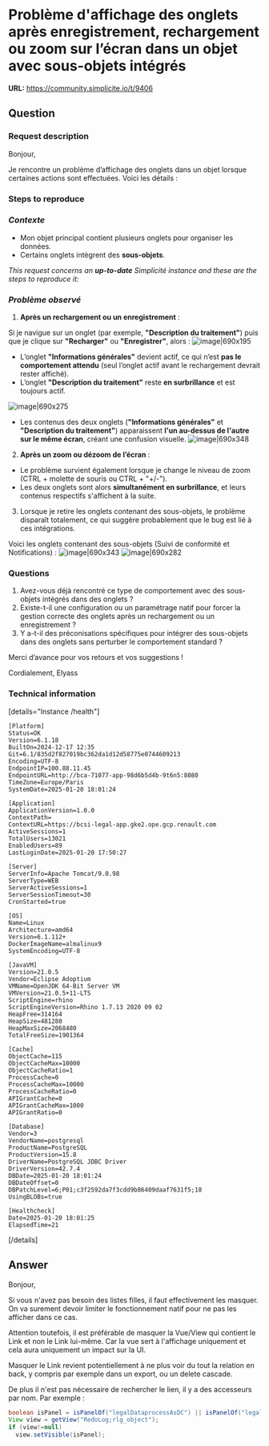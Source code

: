 # Problème d'affichage des onglets après enregistrement, rechargement ou zoom sur l’écran dans un objet avec sous-objets intégrés

**URL:** https://community.simplicite.io/t/9406

## Question
### Request description

Bonjour,

Je rencontre un problème d’affichage des onglets dans un objet lorsque  certaines actions sont effectuées. Voici les détails :

### Steps to reproduce
### *Contexte*

* Mon objet principal contient plusieurs onglets pour organiser les données.
* Certains onglets intègrent des **sous-objets**.

*This request concerns an **up-to-date** Simplicité instance
and these are the steps to reproduce it:*

### *Problème observé*
1. **Après un rechargement ou un enregistrement** :

Si je navigue sur un onglet (par exemple, **"Description du traitement"**) puis que je clique sur **"Recharger"** ou **"Enregistrer"**, alors :
![image|690x195](upload://A75WacxSbVxyQsqRqCVGDb0BS4h.png)

  * L’onglet **"Informations générales"** devient actif, ce qui n’est **pas le comportement attendu** (seul l’onglet actif avant le rechargement devrait rester affiché).
  * L’onglet **"Description du traitement"** reste **en surbrillance** et est toujours actif.

![image|690x275](upload://kGvtDyiDkuGGk7KWpCwQS9UP73U.png)

  * Les contenus des deux onglets (**"Informations générales"** et **"Description du traitement"**) apparaissent **l'un au-dessus de l'autre sur le même écran**, créant une confusion visuelle.
![image|690x348](upload://qqUwJFHI4YjRRpU0WPVycBtXdeC.png)

2. **Après un zoom ou dézoom de l’écran** :

* Le problème survient également lorsque je change le niveau de zoom (CTRL + molette de souris ou CTRL + "+/-").
* Les deux onglets sont alors **simultanément en surbrillance**, et leurs contenus respectifs s'affichent à la suite.

3. Lorsque je retire les onglets contenant des sous-objets, le problème disparaît totalement, ce qui suggère probablement que le bug est lié à ces intégrations.

Voici les onglets contenant des sous-objets (Suivi de conformité et Notifications) : 
![image|690x343](upload://5ngIvt5hI4P13u30vCtm5JTMOQK.png)
![image|690x282](upload://eFhbqXXzdfeTfGV0xNjMmtBW7JF.png)

### **Questions**

1. Avez-vous déjà rencontré ce type de comportement avec des sous-objets intégrés dans des onglets ?
3. Existe-t-il une configuration ou un paramétrage natif pour forcer la gestion correcte des onglets après un rechargement ou un enregistrement ?
4. Y a-t-il des préconisations spécifiques pour intégrer des sous-objets dans des onglets sans perturber le comportement standard ?

Merci d’avance pour vos retours et vos suggestions !

Cordialement,
Elyass

### Technical information

[details="Instance /health"]
```text
[Platform]
Status=OK
Version=6.1.18
BuiltOn=2024-12-17 12:35
Git=6.1/835d2f827019bc362da1d12d58775e0744609213
Encoding=UTF-8
EndpointIP=100.88.11.45
EndpointURL=http://bca-71077-app-98d6b5d4b-9t6n5:8080
TimeZone=Europe/Paris
SystemDate=2025-01-20 18:01:24

[Application]
ApplicationVersion=1.0.0
ContextPath=
ContextURL=https://bcsi-legal-app.gke2.ope.gcp.renault.com
ActiveSessions=1
TotalUsers=13021
EnabledUsers=89
LastLoginDate=2025-01-20 17:50:27

[Server]
ServerInfo=Apache Tomcat/9.0.98
ServerType=WEB
ServerActiveSessions=1
ServerSessionTimeout=30
CronStarted=true

[OS]
Name=Linux
Architecture=amd64
Version=6.1.112+
DockerImageName=almalinux9
SystemEncoding=UTF-8

[JavaVM]
Version=21.0.5
Vendor=Eclipse Adoptium
VMName=OpenJDK 64-Bit Server VM
VMVersion=21.0.5+11-LTS
ScriptEngine=rhino
ScriptEngineVersion=Rhino 1.7.13 2020 09 02
HeapFree=314164
HeapSize=481280
HeapMaxSize=2068480
TotalFreeSize=1901364

[Cache]
ObjectCache=115
ObjectCacheMax=10000
ObjectCacheRatio=1
ProcessCache=0
ProcessCacheMax=10000
ProcessCacheRatio=0
APIGrantCache=0
APIGrantCacheMax=1000
APIGrantRatio=0

[Database]
Vendor=3
VendorName=postgresql
ProductName=PostgreSQL
ProductVersion=15.8
DriverName=PostgreSQL JDBC Driver
DriverVersion=42.7.4
DBDate=2025-01-20 18:01:24
DBDateOffset=0
DBPatchLevel=6;P01;c3f2592da7f3cdd9b86409daaf7631f5;18
UsingBLOBs=true

[Healthcheck]
Date=2025-01-20 18:01:25
ElapsedTime=21
```
[/details]

## Answer
Bonjour,

Si vous n'avez pas besoin des listes filles, il faut effectivement les masquer.
On va surement devoir limiter le fonctionnement natif pour ne pas les afficher dans ce cas.

Attention toutefois, il est préférable de masquer la Vue/View qui contient le Link et non le Link lui-même. Car la vue sert à l'affichage uniquement et cela aura uniquement un impact sur la UI. 

Masquer le Link revient potentiellement à ne plus voir du tout la relation en back, y compris par exemple dans un export, ou un delete cascade.

De plus il n'est pas nécessaire de rechercher le lien, il y a des accesseurs par nom. Par exemple :

```java
boolean isPanel = isPanelOf("legalDataprocessAsDC") || isPanelOf("legalDataprocessAsSC");
View view = getView("RedoLog;rlg_object");
if (view!=null) 
  view.setVisible(isPanel);
```
